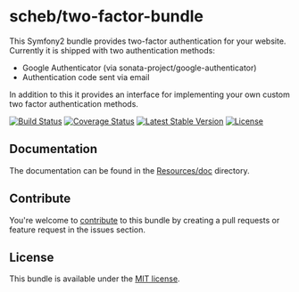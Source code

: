 scheb/two-factor-bundle
=======================

This Symfony2 bundle provides two-factor authentication for your website. Currently it is shipped with two authentication methods:

  - Google Authenticator (via sonata-project/google-authenticator)
  - Authentication code sent via email

In addition to this it provides an interface for implementing your own custom two factor authentication methods.

[![Build Status](https://travis-ci.org/scheb/two-factor-bundle.svg?branch=master)](https://travis-ci.org/scheb/two-factor-bundle)
[![Coverage Status](https://coveralls.io/repos/scheb/two-factor-bundle/badge.png?branch=master)](https://coveralls.io/r/scheb/two-factor-bundle?branch=master)
[![Latest Stable Version](https://poser.pugx.org/scheb/two-factor-bundle/v/stable.svg)](https://packagist.org/packages/scheb/two-factor-bundle)
[![License](https://poser.pugx.org/scheb/two-factor-bundle/license.svg)](https://packagist.org/packages/scheb/two-factor-bundle)

Documentation
-------------
The documentation can be found in the [Resources/doc](Resources/doc/index.md) directory.

Contribute
----------
You're welcome to [contribute](CONTRIBUTORS.md) to this bundle by creating a pull requests or feature request in the issues section.

License
-------
This bundle is available under the [MIT license](LICENSE).
